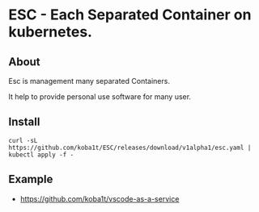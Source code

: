# ESC - Each Separated Container on kubernetes.

## About
Esc is management many separated Containers.

It help to provide personal use software for many user.


## Install

```
curl -sL https://github.com/koba1t/ESC/releases/download/v1alpha1/esc.yaml | kubectl apply -f -
```

## Example

- https://github.com/koba1t/vscode-as-a-service